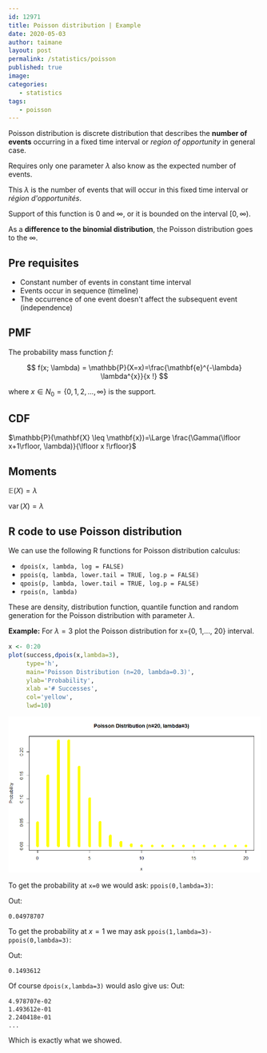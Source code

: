 ```yaml
---
id: 12971
title: Poisson distribution | Example
date: 2020-05-03
author: taimane
layout: post
permalink: /statistics/poisson
published: true
image: 
categories: 
   - statistics
tags:
   - poisson
---
```

<script type="text/x-mathjax-config">
    MathJax.Hub.Config({
      tex2jax: {
        skipTags: ['script', 'noscript', 'style', 'textarea', 'pre'],
        inlineMath: [['$','$']]
      }
    });
</script>
<script src="https://cdn.mathjax.org/mathjax/latest/MathJax.js?config=TeX-AMS-MML_HTMLorMML" type="text/javascript"></script>

Poisson distribution is discrete distribution that describes the **number of events** occurring in a fixed time interval or *region of opportunity* in general case.

Requires only one parameter $\lambda$ also know as the expected number of events. 

This $\lambda$ is the number of events that will occur in this fixed time interval or *région d'opportunités*.

Support of this function is 0 and $\infty$, or it is bounded on the interval $[0,\infty)$.

As a **difference to the binomial distribution**, the Poisson distribution goes to the $\infty$.

## Pre requisites
* Constant number of events in constant time interval
* Events occur in sequence (timeline)
* The occurrence of one event doesn't affect the subsequent event (independence)


## PMF

The probability mass function $f$:

<div>

$$
f(x; \lambda) = \mathbb{P}(X=x)=\frac{\mathbf{e}^{-\lambda} \lambda^{x}}{x !}
$$
</div>

where $x \in N_0= \{0,1,2, ..., \infty\}$ is the support.

## CDF


$\mathbb{P}(\mathbf{X} \leq \mathbf{x})=\Large \frac{\Gamma(\lfloor x+1\rfloor, \lambda)}{\lfloor x !\rfloor}$

## Moments

$\mathbb{E}(X)=\lambda$

$\operatorname{var}(X)=\lambda$

## R code to use Poisson distribution

We can use the following R functions for Poisson distribution calculus:

* `dpois(x, lambda, log = FALSE)`
* `ppois(q, lambda, lower.tail = TRUE, log.p = FALSE)`
* `qpois(p, lambda, lower.tail = TRUE, log.p = FALSE)`
* `rpois(n, lambda)`


These are density, distribution function, quantile function and random generation for the Poisson distribution with parameter $\lambda$.

**Example:** For $\lambda=3$ plot the Poisson distribution for x={0, 1,..., 20} interval.

```r
x <- 0:20
plot(success,dpois(x,lambda=3),
     type='h',
     main='Poisson Distribution (n=20, lambda=0.3)',
     ylab='Probability',
     xlab ='# Successes',
     col='yellow',
     lwd=10)
```

![poisson](/wp-content/uploads/2021/03/poisson1.png)

To get the probability at `x=0` we would ask: `ppois(0,lambda=3)`:

Out:
```
0.04978707
```

To get the probability at $x=1$ we may ask `ppois(1,lambda=3)-ppois(0,lambda=3)`:

Out:
```
0.1493612
```

Of course `dpois(x,lambda=3)` would aslo give us:
Out:

```
4.978707e-02
1.493612e-01 
2.240418e-01 
...
```

Which is exactly what we showed.


